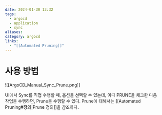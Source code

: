```yaml
---
date: 2024-01-30 13:32
tags:
  - argocd
  - application
  - sync
aliases: 
category: argocd
links:
  - "[[Automated Pruning]]"
---
```

# 사용 방법

![[ArgoCD_Manual_Sync_Prune.png]]


UI에서 Sync를 직접 수행할 때, 옵션을 선택할 수 있는데, 이때 PRUNE을 체크한 다음 작업을 수행하면, Prune을 수행할 수 있다. Prune에 대해서는 [[Automated Pruning#정의|Prune 정의]]을 참조하자.
